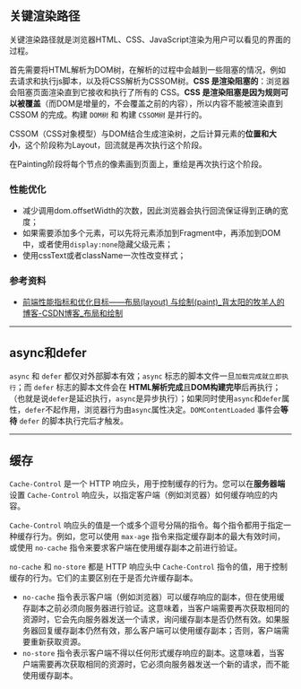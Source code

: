 ## 关键渲染路径

关键渲染路径就是浏览器HTML、CSS、JavaScript渲染为用户可以看见的界面的过程。

首先需要将HTML解析为DOM树，在解析的过程中会越到一些阻塞的情况，例如去请求和执行js脚本，以及将CSS解析为CSSOM树。**CSS 是渲染阻塞的**：浏览器会阻塞页面渲染直到它接收和执行了所有的 CSS。**CSS 是渲染阻塞是因为规则可以被覆盖**（而DOM是增量的，不会覆盖之前的内容），所以内容不能被渲染直到 CSSOM 的完成。构建 `DOM树` 和 构建 `CSSOM树` 是并行的。

CSSOM（CSS对象模型）与DOM结合生成渲染树，之后计算元素的**位置和大小**，这个阶段称为Layout，回流就是再次执行这个阶段。

在Painting阶段将每个节点的像素画到页面上，重绘是再次执行这个阶段。

### 性能优化

- 减少调用dom.offsetWidth的次数，因此浏览器会执行回流保证得到正确的宽度；
- 如果需要添加多个元素，可以先将元素添加到Fragment中，再添加到DOM中，或者使用`display:none`隐藏父级元素；
- 使用cssText或者className一次性改变样式；

### 参考资料

- [前端性能指标和优化目标——布局(layout) 与绘制(paint)_背太阳的牧羊人的博客-CSDN博客_布局和绘制](https://blog.csdn.net/u013565133/article/details/114406815)

---

## async和defer

`async` 和 `defer` 都仅对外部脚本有效；`async` 标志的脚本文件一旦`加载完成就立即执行`；而 `defer` 标志的脚本文件会在 **HTML解析完成**且**DOM构建完毕**后再执行；（也就是说`defer`是延迟执行，`async`是异步执行）；如果同时使用`async`和`defer`属性，`defer`不起作用，浏览器行为由`async`属性决定。`DOMContentLoaded` 事件会**等待** `defer` 的脚本执行完后才触发。

---

## 缓存

`Cache-Control` 是一个 HTTP 响应头，用于控制缓存的行为。您可以在**服务器端**设置 `Cache-Control` 响应头，以指定客户端（例如浏览器）如何缓存响应的内容。

`Cache-Control` 响应头的值是一个或多个逗号分隔的指令。每个指令都用于指定一种缓存行为。例如，您可以使用 `max-age` 指令来指定缓存副本的最大有效时间，或使用 `no-cache` 指令来要求客户端在使用缓存副本之前进行验证。

`no-cache` 和 `no-store` 都是 HTTP 响应头中 `Cache-Control` 指令的值，用于控制缓存的行为。它们的主要区别在于是否允许缓存副本。

- `no-cache` 指令表示客户端（例如浏览器）可以缓存响应的副本，但在使用缓存副本之前必须向服务器进行验证。这意味着，当客户端需要再次获取相同的资源时，它会先向服务器发送一个请求，询问缓存副本是否仍然有效。如果服务器回复缓存副本仍然有效，那么客户端可以使用缓存副本；否则，客户端需要重新获取资源。
- `no-store` 指令表示客户端不得以任何形式缓存响应的副本。这意味着，当客户端需要再次获取相同的资源时，它必须向服务器发送一个新的请求，而不能使用缓存副本。
